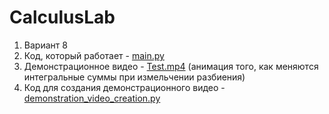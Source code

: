# CalculusLab
1. Вариант 8
2. Код, который работает - [main.py](https://github.com/D2J3D/CalculusLab/blob/main/main.py)
3. Демонстрационное видео - [Test.mp4](https://github.com/D2J3D/CalculusLab/blob/main/Test.mp4) (анимация того, как меняются интегральные суммы при измельчении разбиения)
4. Код для создания демонстрационного видео - [demonstration_video_creation.py](https://github.com/D2J3D/CalculusLab/blob/main/demonstration_video_creation.py)
